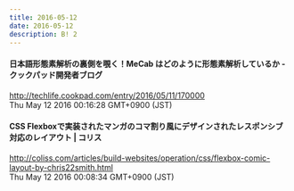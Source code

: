 ```yaml
---
title: 2016-05-12
date: 2016-05-12
description: B! 2
---
```


#### 日本語形態素解析の裏側を覗く！MeCab はどのように形態素解析しているか - クックパッド開発者ブログ
http://techlife.cookpad.com/entry/2016/05/11/170000<br>
Thu May 12 2016 00:16:28 GMT+0900 (JST)<br>


####   CSS Flexboxで実装されたマンガのコマ割り風にデザインされたレスポンシブ対応のレイアウト | コリス
http://coliss.com/articles/build-websites/operation/css/flexbox-comic-layout-by-chris22smith.html<br>
Thu May 12 2016 00:08:34 GMT+0900 (JST)<br>


